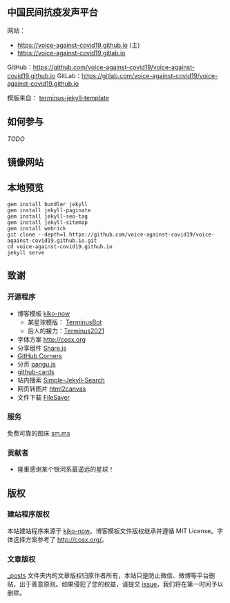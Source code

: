 ## 中国民间抗疫发声平台

网站：  
- https://voice-against-covid19.github.io (主)
- https://voice-against-covid19.gitlab.io 

GitHub：<https://github.com/voice-against-covid19/voice-against-covid19.github.io>
GitLab：<https://gitlab.com/voice-against-covid19/voice-against-covid19.github.io>

模版来自： [terminus-jekyll-template](https://github.com/TerminusBot/terminus-jekyll-template)


## 如何参与

_TODO_


## 镜像网站


## 本地预览

```
gem install bundler jekyll
gem install jekyll-paginate
gem install jekyll-seo-tag
gem install jekyll-sitemap
gem install webrick
git clone --depth=1 https://github.com/voice-against-covid19/voice-against-covid19.github.io.git
cd voice-against-covid19.github.io
jekyll serve
```

## 致谢

### 开源程序

- 博客模板 [kiko-now](https://github.com/AWEEKJ/kiko-now)
  - 某星球模版： [TerminusBot](https://github.com/TerminusBot/terminus-jekyll-template)
  - 后人的接力：[Terminus2021](https://github.com/Terminus2021/TermJekyll-template)
- 字体方案 <http://cosx.org>
- 分享组件 [Share.js](https://github.com/overtrue/share.js)
- [GitHub Corners](http://tholman.com/github-corners/)
- 分页 [pangu.js](https://github.com/vinta/pangu.js)
- [github-cards](https://github.com/lepture/github-cards)
- 站内搜索 [Simple-Jekyll-Search](https://github.com/christian-fei/Simple-Jekyll-Search)
- 网页转图片 [html2canvas](http://html2canvas.hertzen.com) 
- 文件下载 [FileSaver](http://purl.eligrey.com/github/FileSaver.js/blob/master/FileSaver.js) 

### 服务

免费可靠的图床 [sm.ms](https://sm.ms/)


### 贡献者

- 隆重感谢某个银河系最遥远的星球！


## 版权

### 建站程序版权

本站建站程序来源于 [kiko-now](https://github.com/AWEEKJ/kiko-now)。博客模板文件版权继承并遵循 MIT License。字体选择方案参考了 <http://cosx.org/>。

### 文章版权

[\_posts](https://github.com/voice-against-covid19/voice-against-covid19.github.io/tree/master/_posts) 文件夹内的文章版权归原作者所有，本站只是防止微信、微博等平台删贴，出于善意原则。如果侵犯了您的权益，请提交 [issue](https://github.com/voice-against-covid19/voice-against-covid19.github.io/issues)，我们将在第一时间予以删除。
